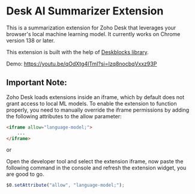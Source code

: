 # Desk AI Summarizer Extension

This is a summarization extension for Zoho Desk that leverages your browser's local machine learning model. It currently works on Chrome version 138 or later.

This extension is built with the help of [Deskblocks library](https://deskblocks.mohanvadivel.com/).


Demo: https://youtu.be/qOdXtg4ITmI?si=Izq8nocbqVxxz93P


## Important Note:
Zoho Desk loads extensions inside an iframe, which by default does not grant access to local ML models. To enable the extension to function properly, you need to manually override the iframe permissions by adding the following attributes to the allow parameter:

```html
<iframe allow="language-model;">
    ...
</iframe>
```

or 

Open the developer tool and select the extension iframe, now paste the following command in the console and refresh the extension widget, you are good to go.

```js
$0.setAttribute("allow", "language-model;");
```
